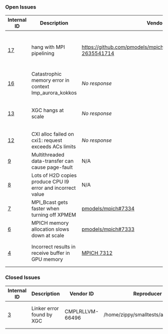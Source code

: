 
### Open Issues

| Internal ID | Description | Vendor ID | Reproducer Path | PoC | Status | Priority | ETA | Date Opened | Last Updated |
| --- | --- | --- | --- | --- | --- | --- | --- | --- | --- |
| [17](https://github.com/argonne-lcf/AuroraBugTracking/issues/17) | hang with MPI pipelining | https://github.com/pmodels/mpich/issues/7139#issuecomment-2635541714 | Build and run commands are in the MPICH issue. | James Osborn | Open (WA available) |  | _No response_ | 2025-04-03 | 2025-04-03 |
| [16](https://github.com/argonne-lcf/AuroraBugTracking/issues/16) | Catastrophic memory error in context lmp_aurora_kokkos | _No response_ | public LAMMPS | Chris Knight | Open |  | N/A | 2025-04-03 | 2025-04-03 |
| [13](https://github.com/argonne-lcf/AuroraBugTracking/issues/13) | XGC hangs at scale | _No response_ | xgc-es-cpp-gpu app, ES_ITER test case | Tim Williams | Open | 🚨 | _No response_ | 2025-04-03 | 2025-04-03 |
| [12](https://github.com/argonne-lcf/AuroraBugTracking/issues/12) | CXI alloc failed on cxi1: request exceeds ACs limits | _No response_ | None | Not Thomas | Open |  | _No response_ | 2025-04-01 | 2025-04-04 |
| [9](https://github.com/argonne-lcf/AuroraBugTracking/issues/9) | Multithreaded data-transfer can cause page-fault | N/A | Full QMCPACK | Ye Luo | Open (WA available) |  | _No response_ | 2025-04-01 | 2025-04-03 |
| [8](https://github.com/argonne-lcf/AuroraBugTracking/issues/8) | Lots of H2D copies produce CPU I9 error and incorrect value | N/A | Full QMCPACK | Ye Luo | Open | 🚨 | ? | 2025-04-01 | 2025-04-03 |
| [7](https://github.com/argonne-lcf/AuroraBugTracking/issues/7) | MPI_Bcast gets faster when turning off XPMEM | [pmodels/mpich#7334](https://github.com/pmodels/mpich/issues/7334) | see Issue on MPICH GitHub repo | Ye Luo | Open (WA available) |  | _No response_ | 2025-04-01 | 2025-04-03 |
| [6](https://github.com/argonne-lcf/AuroraBugTracking/issues/6) | MPICH memory allocation slows down at scale | [pmodels/mpich#7333](https://github.com/pmodels/mpich/issues/7333) | see MPICH issue | Ye Luo | Open (WA available) | 🚨 | _No response_ | 2025-04-01 | 2025-04-04 |
| [4](https://github.com/argonne-lcf/AuroraBugTracking/issues/4) | Incorrect results in receive buffer in GPU memory | [MPICH 7312](https://github.com/pmodels/mpich/pull/7312) | grid application (lattice QCD) | Patrick Steinbrecher, Tim Williams | Open (WA available) | 🚨 | _No response_ | 2025-03-25 | 2025-04-03 |

### Closed Issues

| Internal ID | Description | Vendor ID | Reproducer Path | PoC | Status | Priority | ETA | Date Opened | Closed Date |
| --- | --- | --- | --- | --- | --- | --- | --- | --- | --- |
| [3](https://github.com/argonne-lcf/AuroraBugTracking/issues/3) | Linker error found by XGC | CMPLRLLVM-66496 | /home/zippy/smalltests/aurora/xgc42/fails | Tim Williams | Closed (Application source code bug) |  |  | 2025-03-19 | 2025-03-28 |
